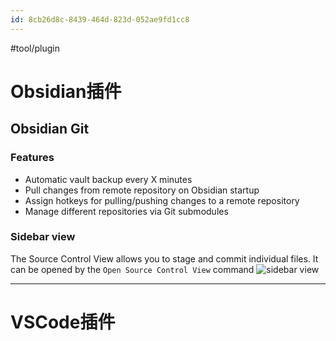 ```yaml
---
id: 8cb26d8c-8439-464d-823d-052ae9fd1cc8
---
```

#tool/plugin

# Obsidian插件
## Obsidian Git
### Features
-   Automatic vault backup every X minutes
-   Pull changes from remote repository on Obsidian startup
-   Assign hotkeys for pulling/pushing changes to a remote repository
-   Manage different repositories via Git submodules
### Sidebar view
The Source Control View allows you to stage and commit individual files. It can be opened by the `Open Source Control View` command
![sidebar view](https://raw.githubusercontent.com/denolehov/obsidian-git/master/images/source-view.png)


---

# VSCode插件


